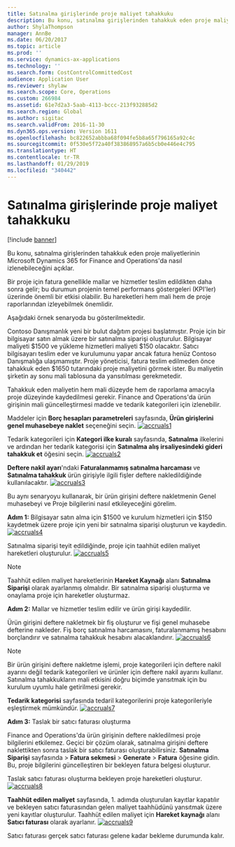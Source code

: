 ```yaml
---
title: Satınalma girişlerinde proje maliyet tahakkuku
description: Bu konu, satınalma girişlerinden tahakkuk eden proje maliyetlerinin Microsoft Dynamics 365 for Finance and Operations'da nasıl izlenebileceğini açıklar.
author: ShylaThompson
manager: AnnBe
ms.date: 06/20/2017
ms.topic: article
ms.prod: ''
ms.service: dynamics-ax-applications
ms.technology: ''
ms.search.form: CostControlCommittedCost
audience: Application User
ms.reviewer: shylaw
ms.search.scope: Core, Operations
ms.custom: 266984
ms.assetid: 61e7d2a3-5aab-4113-bccc-213f932885d2
ms.search.region: Global
ms.author: sigitac
ms.search.validFrom: 2016-11-30
ms.dyn365.ops.version: Version 1611
ms.openlocfilehash: bc822652abbba68f094fe5b8a65f796165a92c4c
ms.sourcegitcommit: 0f530e5f72a40f383868957a6b5cb0e446e4c795
ms.translationtype: HT
ms.contentlocale: tr-TR
ms.lasthandoff: 01/29/2019
ms.locfileid: "340442"
---
```

# <a name="project-cost-accrual-on-purchase-receipts"></a>Satınalma girişlerinde proje maliyet tahakkuku

[!include [banner](../includes/banner.md)]

Bu konu, satınalma girişlerinden tahakkuk eden proje maliyetlerinin Microsoft Dynamics 365 for Finance and Operations'da nasıl izlenebileceğini açıklar. 

Bir proje için fatura genellikle mallar ve hizmetler teslim edildikten daha sonra gelir; bu durumun projenin temel performans göstergeleri (KPI'ler) üzerinde önemli bir etkisi olabilir. Bu hareketleri hem mali hem de proje raporlarından izleyebilmek önemlidir.

Aşağıdaki örnek senaryoda bu gösterilmektedir. 

Contoso Danışmanlık yeni bir bulut dağıtım projesi başlatmıştır. Proje için bir bilgisayar satın almak üzere bir satınalma siparişi oluşturulur. Bilgisayar maliyeti $1500 ve yükleme hizmetleri maliyeti $150 olacaktır. Satıcı bilgisayarı teslim eder ve kurulumunu yapar ancak fatura henüz Contoso Danışmalığa ulaşmamıştır. Proje yöneticisi, fatura teslim edilmeden önce tahakkuk eden $1650 tutarındaki proje maliyetini görmek ister. Bu maliyetin şirketin ay sonu mali tablosuna da yansıtılması gerekmetedir. 

Tahakkuk eden maliyetin hem mali düzeyde hem de raporlama amacıyla proje düzeyinde kaydedilmesi gerekir. Finance and Operations'da ürün girişinin mali güncelleştirmesi madde ve tedarik kategorileri için izlenebilir. 

Maddeler için **Borç hesapları parametreleri** sayfasında, **Ürün girişlerini genel muhasebeye naklet** seçeneğini seçin.
[![accruals1](./media/accruals1-1024x409.png)](./media/accruals1.png) 

Tedarik kategorileri için **Kategori ilke kuralı** sayfasında, **Satınalma** ilkelerini ve ardından her tedarik kategorisi için **Satınalma alış irsaliyesindeki gideri tahakkuk et** öğesini seçin.
[![accruals2](./media/accruals2-1024x569.png)](./media/accruals2.png) 

**Deftere nakil ayarı**'ndaki **Faturalanmamış satınalma harcaması** ve **Satınalma tahakkuk** ürün girişiyle ilgili fişler deftere nakledildiğinde kullanılacaktır.
[![accruals3](./media/accruals3-1024x429.png)](./media/accruals3.png) 

Bu aynı senaryoyu kullanarak, bir ürün girişini deftere nakletmenin Genel muhasebeyi ve Proje bilgilerini nasıl etkileyeceğini görelim. 

**Adım 1:** Bilgisayar satın alma için $1500 ve kurulum hizmetleri için $150 kaydetmek üzere proje için yeni bir satınalma siparişi oluşturun ve kaydedin.
[![accruals4](./media/accruals4-1024x497.png)](./media/accruals4.png) 

Satınalma siparişi teyit edildiğinde, proje için taahhüt edilen maliyet hareketleri oluşturulur. 
[![accruals5](./media/accruals5-1024x219.png)](./media/accruals5.png) 

> [!NOTE]
> Taahhüt edilen maliyet hareketlerinin **Hareket Kaynağı** alanı **Satınalma Siparişi** olarak ayarlanmış olmalıdır. Bir satınalma siparişi oluşturma ve onaylama proje için hareketler oluşturmaz. 

**Adım 2:** Mallar ve hizmetler teslim edilir ve ürün girişi kaydedilir. 

Ürün girişini deftere nakletmek bir fiş oluşturur ve fişi genel muhasebe defterine nakleder. Fiş borç satınalma harcamasını, faturalanmamış hesabını borçlandırır ve satınalma tahakkuk hesabını alacaklandırır. 
[![accruals6](./media/accruals6-1024x214.png)](./media/accruals6.png)

> [!NOTE]
> Bir ürün girişini deftere nakletme işlemi, proje kategorileri için deftere nakil ayarını değil tedarik kategorileri ve ürünler için deftere nakil ayarını kullanır. Satınalma tahakkukların mali etkisini doğru biçimde yansıtmak için bu kurulum uyumlu hale getirilmesi gerekir. 

**Tedarik kategorisi** sayfasında tedaril kategorilerini proje kategorileriyle eşleştirmek mümkündür.
[![accruals7](./media/accruals7-1024x390.png)](./media/accruals7.png)

**Adım 3:** Taslak bir satıcı faturası oluşturma 

Finance and Operations'da ürün girişinin deftere nakledilmesi proje bilgilerini etkilemez. Geçici bir çözüm olarak, satınalma girişini deftere naklettikten sonra taslak bir satıcı faturası oluşturabilirsiniz. **Satınalma Siparişi** sayfasında &gt; **Fatura sekmesi** &gt; **Generate** &gt; **Fatura** öğesine gidin. Bu, proje bilgilerini güncelleştiren bir bekleyen fatura belgesi oluşturur. 

Taslak satıcı faturası oluşturma bekleyen proje hareketleri oluşturur. 
[![accruals8](./media/accruals8-1024x225.png)](./media/accruals8.png) 

**Taahhüt edilen maliyet** sayfasında, 1. adımda oluşturulan kayıtlar kapatılır ve bekleyen satıcı faturasından gelen maliyet taahhüdünü yansıtmak üzere yeni kayıtlar oluşturulur. Taahhüt edilen maliyet için **Hareket kaynağı** alanı **Satıcı faturası** olarak ayarlanır.
[![accruals9](./media/accruals9-1024x200.png)](./media/accruals9.png)

Satıcı faturası gerçek satıcı faturası gelene kadar bekleme durumunda kalır.



